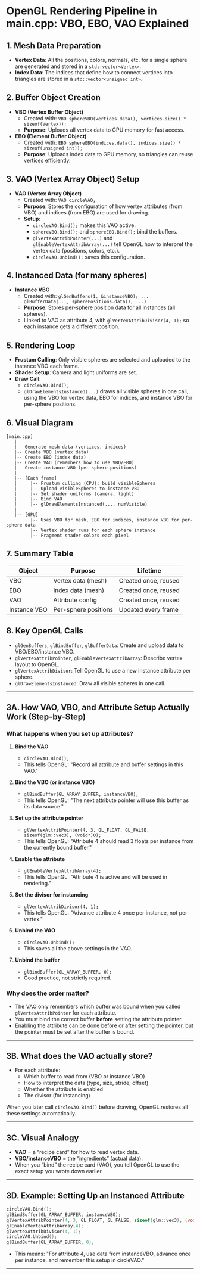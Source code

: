 # OpenGL Rendering Pipeline in main.cpp: VBO, EBO, VAO Explained

## 1. Mesh Data Preparation
- **Vertex Data**: All the positions, colors, normals, etc. for a single sphere are generated and stored in a `std::vector<Vertex>`.
- **Index Data**: The indices that define how to connect vertices into triangles are stored in a `std::vector<unsigned int>`.

## 2. Buffer Object Creation
- **VBO (Vertex Buffer Object)**
  - Created with: `VBO sphereVBO(vertices.data(), vertices.size() * sizeof(Vertex));`
  - **Purpose**: Uploads all vertex data to GPU memory for fast access.
- **EBO (Element Buffer Object)**
  - Created with: `EBO sphereEBO(indices.data(), indices.size() * sizeof(unsigned int));`
  - **Purpose**: Uploads index data to GPU memory, so triangles can reuse vertices efficiently.

## 3. VAO (Vertex Array Object) Setup
- **VAO (Vertex Array Object)**
  - Created with: `VAO circleVAO;`
  - **Purpose**: Stores the configuration of how vertex attributes (from VBO) and indices (from EBO) are used for drawing.
  - **Setup**:
    - `circleVAO.Bind();` makes this VAO active.
    - `sphereVBO.Bind();` and `sphereEBO.Bind();` bind the buffers.
    - `glVertexAttribPointer(...)` and `glEnableVertexAttribArray(...)` tell OpenGL how to interpret the vertex data (positions, colors, etc.).
    - `circleVAO.Unbind();` saves this configuration.

## 4. Instanced Data (for many spheres)
- **Instance VBO**
  - Created with: `glGenBuffers(1, &instanceVBO); ... glBufferData(..., spherePositions.data(), ...)`
  - **Purpose**: Stores per-sphere position data for all instances (all spheres).
  - Linked to VAO as attribute 4, with `glVertexAttribDivisor(4, 1);` so each instance gets a different position.

## 5. Rendering Loop
- **Frustum Culling**: Only visible spheres are selected and uploaded to the instance VBO each frame.
- **Shader Setup**: Camera and light uniforms are set.
- **Draw Call**:
  - `circleVAO.Bind();`
  - `glDrawElementsInstanced(...)` draws all visible spheres in one call, using the VBO for vertex data, EBO for indices, and instance VBO for per-sphere positions.

## 6. Visual Diagram

```
[main.cpp]
   |
   |-- Generate mesh data (vertices, indices)
   |-- Create VBO (vertex data)
   |-- Create EBO (index data)
   |-- Create VAO (remembers how to use VBO/EBO)
   |-- Create instance VBO (per-sphere positions)
   |
   |-- [Each frame]
   |     |-- Frustum culling (CPU): build visibleSpheres
   |     |-- Upload visibleSpheres to instance VBO
   |     |-- Set shader uniforms (camera, light)
   |     |-- Bind VAO
   |     |-- glDrawElementsInstanced(..., numVisible)
   |
   |-- [GPU]
         |-- Uses VBO for mesh, EBO for indices, instance VBO for per-sphere data
         |-- Vertex shader runs for each sphere instance
         |-- Fragment shader colors each pixel
```

## 7. Summary Table
| Object | Purpose | Lifetime |
|--------|---------|----------|
| VBO    | Vertex data (mesh) | Created once, reused |
| EBO    | Index data (mesh)  | Created once, reused |
| VAO    | Attribute config   | Created once, reused |
| Instance VBO | Per-sphere positions | Updated every frame |

## 8. Key OpenGL Calls
- `glGenBuffers`, `glBindBuffer`, `glBufferData`: Create and upload data to VBO/EBO/instance VBO.
- `glVertexAttribPointer`, `glEnableVertexAttribArray`: Describe vertex layout to OpenGL.
- `glVertexAttribDivisor`: Tell OpenGL to use a new instance attribute per sphere.
- `glDrawElementsInstanced`: Draw all visible spheres in one call.

---

## 3A. How VAO, VBO, and Attribute Setup Actually Work (Step-by-Step)

### What happens when you set up attributes?

1. **Bind the VAO**
   - `circleVAO.Bind();`
   - This tells OpenGL: "Record all attribute and buffer settings in this VAO."

2. **Bind the VBO (or instance VBO)**
   - `glBindBuffer(GL_ARRAY_BUFFER, instanceVBO);`
   - This tells OpenGL: "The next attribute pointer will use this buffer as its data source."

3. **Set up the attribute pointer**
   - `glVertexAttribPointer(4, 3, GL_FLOAT, GL_FALSE, sizeof(glm::vec3), (void*)0);`
   - This tells OpenGL: "Attribute 4 should read 3 floats per instance from the currently bound buffer."

4. **Enable the attribute**
   - `glEnableVertexAttribArray(4);`
   - This tells OpenGL: "Attribute 4 is active and will be used in rendering."

5. **Set the divisor for instancing**
   - `glVertexAttribDivisor(4, 1);`
   - This tells OpenGL: "Advance attribute 4 once per instance, not per vertex."

6. **Unbind the VAO**
   - `circleVAO.Unbind();`
   - This saves all the above settings in the VAO.

7. **Unbind the buffer**
   - `glBindBuffer(GL_ARRAY_BUFFER, 0);`
   - Good practice, not strictly required.

### Why does the order matter?
- The VAO only remembers which buffer was bound when you called `glVertexAttribPointer` for each attribute.
- You must bind the correct buffer **before** setting the attribute pointer.
- Enabling the attribute can be done before or after setting the pointer, but the pointer must be set after the buffer is bound.

---

## 3B. What does the VAO actually store?
- For each attribute:
  - Which buffer to read from (VBO or instance VBO)
  - How to interpret the data (type, size, stride, offset)
  - Whether the attribute is enabled
  - The divisor (for instancing)

When you later call `circleVAO.Bind()` before drawing, OpenGL restores all these settings automatically.

---

## 3C. Visual Analogy

- **VAO** = a “recipe card” for how to read vertex data.
- **VBO/instanceVBO** = the “ingredients” (actual data).
- When you “bind” the recipe card (VAO), you tell OpenGL to use the exact setup you wrote down earlier.

---

## 3D. Example: Setting Up an Instanced Attribute

```cpp
circleVAO.Bind();
glBindBuffer(GL_ARRAY_BUFFER, instanceVBO);
glVertexAttribPointer(4, 3, GL_FLOAT, GL_FALSE, sizeof(glm::vec3), (void*)0);
glEnableVertexAttribArray(4);
glVertexAttribDivisor(4, 1);
circleVAO.Unbind();
glBindBuffer(GL_ARRAY_BUFFER, 0);
```
- This means: "For attribute 4, use data from instanceVBO, advance once per instance, and remember this setup in circleVAO."

---
